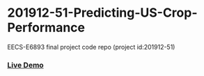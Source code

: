 # 201912-51-Predicting-US-Crop-Performance
EECS-E6893 final project code repo (project id:201912-51)

### [Live Demo](http://christnp.pythonanywhere.com/#1)
